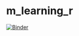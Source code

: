 # m_learning_r

[![Binder](https://mybinder.org/badge_logo.svg)](https://mybinder.org/v2/gh/17sefanov/m_learning_r.git/HEAD)
